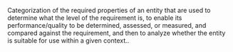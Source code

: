 ﻿Categorization of the required properties of an entity that are used to determine what the level of the requirement is, to enable its performance/quality to be determined, assessed, or measured, and compared against the requirement, and then to analyze whether the entity is suitable for use within a given context..
